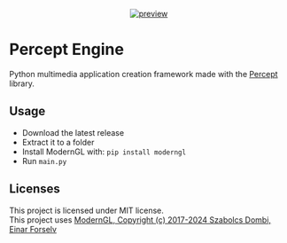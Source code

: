 <div align="center">

[![preview](https://github.com/user-attachments/assets/f2b0e650-4ded-4c9e-9537-1aa70189a3d0)](#readme)

</div>

# Percept Engine
Python multimedia application creation framework made with the [Percept](https://github.com/hkantt/percept) library.

## Usage
- Download the latest release
- Extract it to a folder
- Install ModernGL with: `pip install moderngl`
- Run `main.py`

## Licenses
This project is licensed under MIT license.<br>
This project uses [ModernGL, Copyright (c) 2017-2024 Szabolcs Dombi, Einar Forselv](https://github.com/moderngl/moderngl)
